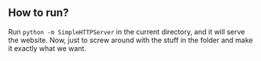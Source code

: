 ## How to run?

Run `python -m SimpleHTTPServer` in the current directory, and it will serve
the website. Now, just to screw around with the stuff in the folder and make
it exactly what we want.
